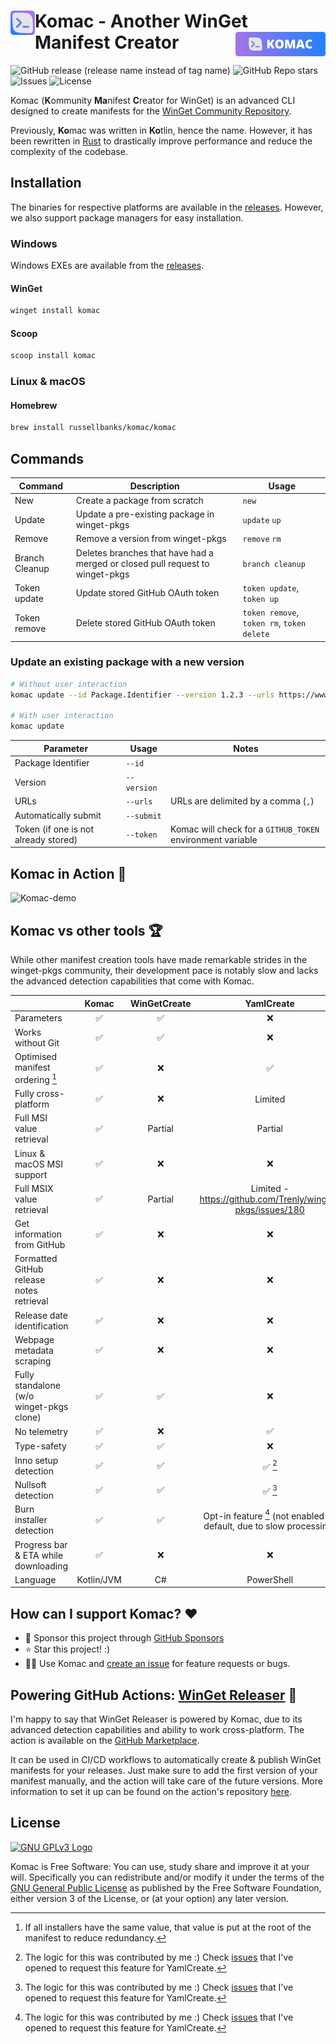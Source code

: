 <h1><img src="https://github.com/russellbanks/Komac/raw/main/.github/logo.svg" align="left" height="39" alt="Komac logo"> Komac - Another WinGet Manifest Creator <img src="https://github.com/russellbanks/Komac/raw/main/.github/logo-full.svg" align="right" height="39" alt="Komac banner"></h1>

![GitHub release (release name instead of tag name)](https://img.shields.io/github/v/release/russellbanks/komac)
![GitHub Repo stars](https://img.shields.io/github/stars/russellbanks/komac)
![Issues](https://img.shields.io/github/issues/russellbanks/Komac)
![License](https://img.shields.io/github/license/russellbanks/Komac)

Komac (**K**ommunity **Ma**nifest **C**reator for WinGet) is an advanced CLI designed to create manifests for the [WinGet Community Repository](https://github.com/microsoft/winget-pkgs).

Previously, **Ko**mac was written in **Ko**tlin, hence the name. However, it has been rewritten in [Rust](https://www.rust-lang.org/) to drastically improve performance and reduce the complexity of the codebase.

## Installation

The binaries for respective platforms are available in the [releases](https://github.com/russellbanks/Komac/releases). However, we also support package managers for easy installation.

### Windows

Windows EXEs are available from the [releases](https://github.com/russellbanks/Komac/releases).

#### WinGet

```bash
winget install komac
```

#### Scoop

```bash
scoop install komac
```

### Linux & macOS

#### Homebrew

```bash
brew install russellbanks/komac/komac
```

## Commands

| Command        | Description                                                                   | Usage                                      |
| -------------- | ----------------------------------------------------------------------------- | ------------------------------------------ |
| New            | Create a package from scratch                                                 | `new`                                      |
| Update         | Update a pre-existing package in winget-pkgs                                  | `update` `up`                              |
| Remove         | Remove a version from winget-pkgs                                             | `remove` `rm`                              |
| Branch Cleanup | Deletes branches that have had a merged or closed pull request to winget-pkgs | `branch cleanup`                           |
| Token update   | Update stored GitHub OAuth token                                              | `token update`, `token up`                 |
| Token remove   | Delete stored GitHub OAuth token                                              | `token remove`, `token rm`, `token delete` |

### Update an existing package with a new version

```bash
# Without user interaction
komac update --id Package.Identifier --version 1.2.3 --urls https://www.firstUrl.com,https://www.secondUrl.com --submit

# With user interaction
komac update
```

| Parameter                            | Usage       | Notes                                                      |
| ------------------------------------ | ----------- | ---------------------------------------------------------- |
| Package Identifier                   | `--id`      |                                                            |
| Version                              | `--version` |                                                            |
| URLs                                 | `--urls`    | URLs are delimited by a comma (`,`)                        |
| Automatically submit                 | `--submit`  |                                                            |
| Token (if one is not already stored) | `--token`   | Komac will check for a `GITHUB_TOKEN` environment variable |

## Komac in Action 🎥

![Komac-demo](https://user-images.githubusercontent.com/74878137/216784291-de2d5dc8-d6f9-4bde-a059-7a1382c3940b.gif)

## Komac vs other tools 🏆

While other manifest creation tools have made remarkable strides in the winget-pkgs community, their development pace is
notably slow and lacks the advanced detection capabilities that come with Komac.

|                                          |   Komac    | WinGetCreate |                              YamlCreate                              |
| ---------------------------------------- | :--------: | :----------: | :------------------------------------------------------------------: |
| Parameters                               |     ✅     |      ✅      |                                  ❌                                  |
| Works without Git                        |     ✅     |      ✅      |                                  ❌                                  |
| Optimised manifest ordering [^1]         |     ✅     |      ❌      |                                  ✅                                  |
| Fully cross-platform                     |     ✅     |      ❌      |                               Limited                                |
| Full MSI value retrieval                 |     ✅     |   Partial    |                               Partial                                |
| Linux & macOS MSI support                |     ✅     |      ❌      |                                  ❌                                  |
| Full MSIX value retrieval                |     ✅     |   Partial    |      Limited - https://github.com/Trenly/winget-pkgs/issues/180      |
| Get information from GitHub              |     ✅     |      ❌      |                                  ❌                                  |
| Formatted GitHub release notes retrieval |     ✅     |      ❌      |                                  ❌                                  |
| Release date identification              |     ✅     |      ❌      |                                  ❌                                  |
| Webpage metadata scraping                |     ✅     |      ❌      |                                  ❌                                  |
| Fully standalone (w/o winget-pkgs clone) |     ✅     |      ✅      |                                  ❌                                  |
| No telemetry                             |     ✅     |      ❌      |                                  ✅                                  |
| Type-safety                              |     ✅     |      ✅      |                                  ❌                                  |
| Inno setup detection                     |     ✅     |      ✅      |                               ✅ [^2]                                |
| Nullsoft detection                       |     ✅     |      ✅      |                               ✅ [^2]                                |
| Burn installer detection                 |     ✅     |      ✅      | Opt-in feature [^2] (not enabled by default, due to slow processing) |
| Progress bar & ETA while downloading     |     ✅     |      ❌      |                                  ❌                                  |
| Language                                 | Kotlin/JVM |      C#      |                              PowerShell                              |

[^1]: If all installers have the same value, that value is put at the root of the manifest to reduce redundancy.
[^2]: The logic for this was contributed by me :) Check [issues](https://github.com/Trenly/winget-pkgs/issues?q=is:issue+author:russellbanks) that I've opened to request this feature for YamlCreate.

## How can I support Komac? ❤️

- 🤝 Sponsor this project through [GitHub Sponsors](https://github.com/sponsors/russellbanks)
- ⭐ Star this project! :)
- 🧑‍💻 Use Komac and [create an issue](https://github.com/russellbanks/Komac/issues/new) for feature requests or bugs.

## Powering GitHub Actions: [WinGet Releaser](https://github.com/vedantmgoyal2009/winget-releaser) 🌟

I'm happy to say that WinGet Releaser is powered by Komac, due to its advanced detection capabilities and ability to work cross-platform. The action is available on the [GitHub Marketplace](https://github.com/marketplace/actions/winget-releaser).

It can be used in CI/CD workflows to automatically create & publish WinGet manifests for your releases. Just make sure to add the first version of your manifest manually, and the action will take care of the future versions. More information to set it up can be found on the action's repository [here](https://github.com/vedantmgoyal2009/winget-releaser).

## License

[![GNU GPLv3 Logo](https://www.gnu.org/graphics/gplv3-127x51.png)](http://www.gnu.org/licenses/gpl-3.0.en.html)

Komac is Free Software: You can use, study share and improve it at your will. Specifically you can redistribute and/or
modify it under the terms of the [GNU General Public License](http://www.gnu.org/licenses/gpl-3.0.en.html) as published
by the Free Software Foundation, either version 3 of the License, or (at your option) any later version.
